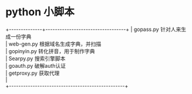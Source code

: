 # python 小脚本

+--------------+----------------------------------+
| gopass.py             针对人来生成一份字典                  
| web-gen.py           根据域名生成字典，并扫描             
| gopinyin.py           转化拼音，用于制作字典               
| Searpy.py            搜索引擎脚本                           
| goauth.py             破解auth认证                           
| getproxy.py           获取代理                               
|                                                                  
+-------------------------------------------------+
